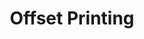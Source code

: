 ---
id: 9
image: "/assets/img/service/offset.png"
title: "Offset Printing"
description: "There are many variations of passages of Lorem Ipsum available, but the majority have suffered. There are many variations"
link: "service-details.html"
---
